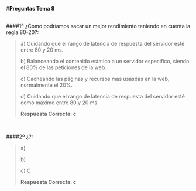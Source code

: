 ﻿#**Preguntas  Tema 8**</br></br>

####1º ¿Como podríamos sacar un mejor rendimiento teniendo en cuenta la regla 80-20?:

> a) Cuidando que el rango de latencia de respuesta del servidor esté entre 80 y 20 ms.
>
> b) Balanceando el contenido estatico a un servidor especifico, siendo el 80% de las peticiones de la web.
>
> c) Cacheando las páginas y recursos más usasdas en la web, normalmente el 20%.
>
> d) Cuidando que el rango de latencia de respuesta del servidor esté como máximo entre 80 y 20 ms.
> 
>**Respuesta Correcta: c**
</br>

####2º ¿?:

> a) 
>
> b) 
>
> c) C
>
> 
> 
>**Respuesta Correcta: c**
</br>
